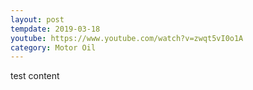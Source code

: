 ```yaml
---
layout: post
tempdate: 2019-03-18
youtube: https://www.youtube.com/watch?v=zwqt5vI0o1A
category: Motor Oil
---
```

test content